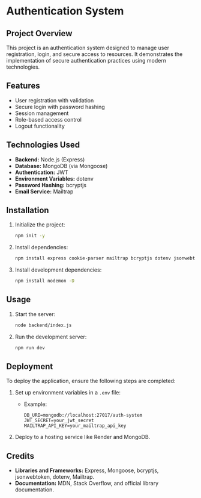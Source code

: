 # Authentication System

## Project Overview

This project is an authentication system designed to manage user registration, login, and secure access to resources. It demonstrates the implementation of secure authentication practices using modern technologies.

## Features

- User registration with validation
- Secure login with password hashing
- Session management
- Role-based access control
- Logout functionality

## Technologies Used

- **Backend:** Node.js (Express)
- **Database:** MongoDB (via Mongoose)
- **Authentication:** JWT
- **Environment Variables:** dotenv
- **Password Hashing:** bcryptjs
- **Email Service:** Mailtrap

## Installation

1. Initialize the project:
   ```bash
   npm init -y
   ```

2. Install dependencies:
   ```bash
   npm install express cookie-parser mailtrap bcryptjs dotenv jsonwebtoken mongoose crypto
   ```

3. Install development dependencies:
   ```bash
   npm install nodemon -D
   ```

## Usage

1. Start the server:
   ```bash
   node backend/index.js
   ```

2. Run the development server:
   ```bash
   npm run dev
   ```

## Deployment

To deploy the application, ensure the following steps are completed:

1. Set up environment variables in a `.env` file:
   - Example:
     ```
     DB_URI=mongodb://localhost:27017/auth-system
     JWT_SECRET=your_jwt_secret
     MAILTRAP_API_KEY=your_mailtrap_api_key
     ```

2. Deploy to a hosting service like Render and MongoDB.

## Credits

- **Libraries and Frameworks:** Express, Mongoose, bcryptjs, jsonwebtoken, dotenv, Mailtrap.
- **Documentation:** MDN, Stack Overflow, and official library documentation.

